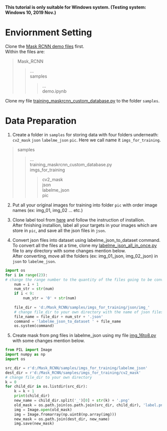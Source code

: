 **This tutorial is only suitable for Windows system. (Testing system: Windows 10, 2019 Nov.)** 
# Enviornment Setting

Clone the [Mask RCNN demo files](https://github.com/matterport/Mask_RCNN) first.<br>
Within the files are:
>Mask_RCNN
>>...<br>
>>samples
>>>...<br>
>>>demo.ipynb

Clone my file [training_maskrcnn_custom_database.py](https://github.com/yitzu1476/mask_rcnn_custom_database/blob/master/training_maskrcnn_custom_database.py) to the folder `samples`.

# Data Preparation

1. Create a folder in `samples` for storing data with four folders underneath: `cv2_mask` `json` `labelme_json` `pic`. Here we call name it `imgs_for_training`.<br>
>samples
>>...<br>
>>training_maskrcnn_custom_database.py<br>
>>imgs_for_training
>>>cv2_mask<br>
>>>json<br>
>>>labelme_json<br>
>>>pic

2. Put all your original images for training into folder `pic` with order image names (ex: img_01, img_02 ... etc.)<br>

3. Clone label tool from [here](https://github.com/wkentaro/labelme) and follow the instruction of installion.<br>
After finishing installion, label all your targets in your images which are store in `pic`, and save all the json files in `json`.<br>

4. Convert json files into dataset using labelme_json_to_dataset command.<br>
To convert all the files at a time, clone my [labelme_json_all_in_once.py](https://github.com/yitzu1476/mask_rcnn_custom_database/blob/master/labelme_json_all_in_once.py) file to any directory with some changes mention below.<br>
After converting, move all the folders (ex: img_01_json, img_02_json) in `json` to `labelme_json`.
```python
import os
for i in range(23):
# change the range number to the quantity of the files going to be converted.
    num = i + 1
    num_str = str(num)
    if i < 9:
        num_str = '0' + str(num)
    
    file_dir = 'd:/Mask_RCNN/samples/imgs_for_training/json/img_'
    # change file_dir to your own directory with the name of json files without number.
    file_name = file_dir + num_str + '.json'
    command = 'labelme_json_to_dataset ' + file_name
    os.system(command)
```

5. Create mask from png files in labelme_json using my file [img_16to8.py](https://github.com/yitzu1476/mask_rcnn_custom_database/blob/master/img_16to8.py) with some changes mention below.
```python
from PIL import Image
import numpy as np
import os

src_dir = r'd:/Mask_RCNN/samples/imgs_for_training/labelme_json'
dest_dir = r'd:/Mask_RCNN/samples/imgs_for_training/cv2_mask'
# change file_dir to your own directory
k = 0
for child_dir in os.listdir(src_dir):
    k = k + 1
    print(child_dir)
    new_name = child_dir.split('_')[0] + str(k) + '.png'
    old_mask = os.path.join(os.path.join(src_dir, child_dir), 'label.png')
    img = Image.open(old_mask)
    img = Image.fromarray(np.uint8(np.array(img)))
    new_mask = os.path.join(dest_dir, new_name)
    img.save(new_mask)
```

